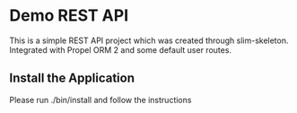 # Demo REST API 

This is a simple REST API project which was created through slim-skeleton. 
Integrated with Propel ORM 2 and some default user routes. 

## Install the Application

Please run ./bin/install and follow the instructions

